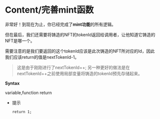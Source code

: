 # Content/**完善mint函数**

非常好！到现在为止，你已经完成了**mint功能**的所有逻辑。

但在最后，我们还需要将铸造的NFT的tokenId返回给调用者，让他知道它铸造的NFT是哪一个。

需要注意的是我们要返回的这个tokenId应该是此次铸造的NFT所对应的Id，因此我们应该return的值是nextTokenId-1。

> 这是由于刚刚进行了nextTokenId++;
另一种更好的做法是在nextTokenId++之前使用局部变量将铸造的tokenId预先存储起来。
> 

**Syntax**

variable,function return

- 提示
    ```
    return 1;
    ```